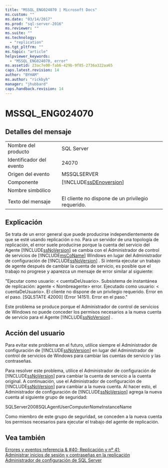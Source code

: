 ```yaml
---
title: "MSSQL_ENG024070 | Microsoft Docs"
ms.custom: ""
ms.date: "03/14/2017"
ms.prod: "sql-server-2016"
ms.reviewer: ""
ms.suite: ""
ms.technology: 
  - "replication"
ms.tgt_pltfrm: ""
ms.topic: "article"
helpviewer_keywords: 
  - "MSSQL_ENG024070, error"
ms.assetid: 23ac7e00-fab6-429b-9f85-2736a322aa65
caps.latest.revision: 14
author: "BYHAM"
ms.author: "rickbyh"
manager: "jhubbard"
caps.handback.revision: 14
---
```

# MSSQL_ENG024070
    
## Detalles del mensaje  
  
|||  
|-|-|  
|Nombre del producto|SQL Server|  
|Identificador del evento|24070|  
|Origen del evento|MSSQLSERVER|  
|Componente|[!INCLUDE[ssDEnoversion](../../includes/ssdenoversion-md.md)]|  
|Nombre simbólico||  
|Texto del mensaje|El cliente no dispone de un privilegio requerido.|  
  
## Explicación  
 Se trata de un error general que puede producirse independientemente de que se esté usando replicación o no. Para un servidor de una topología de replicación, el error suele producirse porque la cuenta del servicio del Agente [!INCLUDE[ssNoVersion](../../includes/ssnoversion-md.md)] se cambia con el Administrador de control de servicios de [!INCLUDE[msCoName](../../includes/msconame-md.md)] Windows en lugar del Administrador de configuración de [!INCLUDE[ssNoVersion](../../includes/ssnoversion-md.md)] . Si intenta ejecutar un trabajo de agente después de cambiar la cuenta de servicio, es posible que el trabajo no progrese y aparezca un mensaje de error similar al siguiente:  
  
 "Ejecutar como usuario: \< cuentaDeUsuario>. Subsistema de instantánea de replicación: agente \< Nombreagente> error. Ejecutado como usuario: \< cuentaDeUsuario>. El cliente no dispone de un privilegio requerido. Error en el paso. [SQLSTATE 42000] (Error 14151). Error en el paso."  
  
 Este problema se produce porque el Administrador de control de servicios de Windows no puede conceder los permisos necesarios a la nueva cuenta de servicio para el Agente [!INCLUDE[ssNoVersion](../../includes/ssnoversion-md.md)] .  
  
## Acción del usuario  
 Para evitar este problema en el futuro, utilice siempre el Administrador de configuración de [!INCLUDE[ssNoVersion](../../includes/ssnoversion-md.md)] en lugar del Administrador de control de servicios de Windows para cambiar las cuentas de servicio y las contraseñas.  
  
 Para resolver este problema, utilice el Administrador de configuración de [!INCLUDE[ssNoVersion](../../includes/ssnoversion-md.md)] para cambiar la cuenta de servicio a la cuenta original. A continuación, use el Administrador de configuración de [!INCLUDE[ssNoVersion](../../includes/ssnoversion-md.md)] para cambiar a la nueva cuenta. Al hacer esto, el Administrador de configuración de [!INCLUDE[ssNoVersion](../../includes/ssnoversion-md.md)] agrega la nueva cuenta al siguiente grupo de seguridad:  
  
 SQLServer2008SQLAgentUser$ComputerName$InstanceName  
  
 Como miembro de este grupo de seguridad, se conceden a la nueva cuenta los permisos necesarios para ejecutar el trabajo del agente de replicación.  
  
## Vea también  
 [Errores y eventos referencia & #40; Replicación y nº 41;](../../relational-databases/replication/errors-and-events-reference-replication.md)   
 [Administrar inicios de sesión y contraseñas en la replicación](../../relational-databases/replication/security/manage-logins-and-passwords-in-replication.md)   
 [Administrador de configuración de SQL Server](../../relational-databases/sql-server-configuration-manager.md)  
  
  